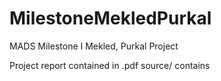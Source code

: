 # MilestoneMekledPurkal
MADS Milestone I Mekled, Purkal Project

Project report contained in .pdf
source/ contains 
